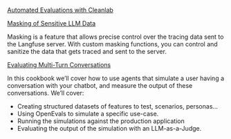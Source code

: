 [Automated Evaluations with Cleanlab](https://langfuse.com/docs/integrations/other/cleanlab)

[Masking of Sensitive LLM Data](https://langfuse.com/docs/tracing-features/masking)

Masking is a feature that allows precise control over the tracing data sent to the Langfuse server. With custom masking functions, you can control and sanitize the data that gets traced and sent to the server.

[Evaluating Multi-Turn Conversations](https://langfuse.com/guides/cookbook/example_simulated_multi_turn_conversations)

In this cookbook we’ll cover how to use agents that simulate a user having a conversation with your chatbot, and measure the output of these conversations. We’ll cover:

- Creating structured datasets of features to test, scenarios, personas…
- Using OpenEvals to simulate a specific use-case.
- Running the simulations against the production application
- Evaluating the output of the simulation with an LLM-as-a-Judge.
